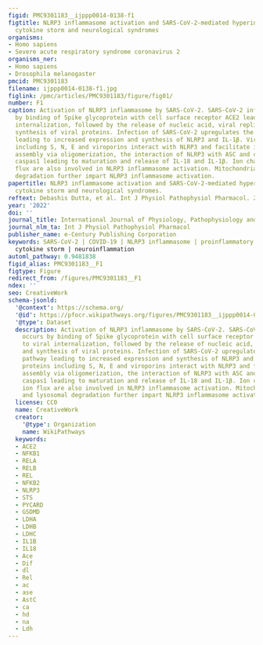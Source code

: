 ```yaml
---
figid: PMC9301183__ijppp0014-0138-f1
figtitle: NLRP3 inflammasome activation and SARS-CoV-2-mediated hyperinflammation,
  cytokine storm and neurological syndromes
organisms:
- Homo sapiens
- Severe acute respiratory syndrome coronavirus 2
organisms_ner:
- Homo sapiens
- Drosophila melanogaster
pmcid: PMC9301183
filename: ijppp0014-0138-f1.jpg
figlink: /pmc/articles/PMC9301183/figure/fig01/
number: F1
caption: Activation of NLRP3 inflammasome by SARS-CoV-2. SARS-CoV-2 infection occurs
  by binding of Spike glycoprotein with cell surface receptor ACE2 leading to viral
  internalization, followed by the release of nucleic acid, viral replication and
  synthesis of viral proteins. Infection of SARS-CoV-2 upregulates the NFkB pathway
  leading to increased expression and synthesis of NLRP3 and IL-1β. Viral proteins
  including S, N, E and viroporins interact with NLRP3 and facilitate inflammasome
  assembly via oligomerization, the interaction of NLRP3 with ASC and cleavage of
  caspas1 leading to maturation and release of IL-18 and IL-1β. Ion channels and ion
  flux are also involved in NLRP3 inflammasome activation. Mitochondrial ROS and lysosomal
  degradation further impart NLRP3 inflammasome activation.
papertitle: NLRP3 inflammasome activation and SARS-CoV-2-mediated hyperinflammation,
  cytokine storm and neurological syndromes.
reftext: Debashis Dutta, et al. Int J Physiol Pathophysiol Pharmacol. 2022;14(3):138-160.
year: '2022'
doi: ''
journal_title: International Journal of Physiology, Pathophysiology and Pharmacology
journal_nlm_ta: Int J Physiol Pathophysiol Pharmacol
publisher_name: e-Century Publishing Corporation
keywords: SARS-CoV-2 | COVID-19 | NLRP3 inflammasome | proinflammatory cytokines |
  cytokine storm | neuroinflammation
automl_pathway: 0.9481838
figid_alias: PMC9301183__F1
figtype: Figure
redirect_from: /figures/PMC9301183__F1
ndex: ''
seo: CreativeWork
schema-jsonld:
  '@context': https://schema.org/
  '@id': https://pfocr.wikipathways.org/figures/PMC9301183__ijppp0014-0138-f1.html
  '@type': Dataset
  description: Activation of NLRP3 inflammasome by SARS-CoV-2. SARS-CoV-2 infection
    occurs by binding of Spike glycoprotein with cell surface receptor ACE2 leading
    to viral internalization, followed by the release of nucleic acid, viral replication
    and synthesis of viral proteins. Infection of SARS-CoV-2 upregulates the NFkB
    pathway leading to increased expression and synthesis of NLRP3 and IL-1β. Viral
    proteins including S, N, E and viroporins interact with NLRP3 and facilitate inflammasome
    assembly via oligomerization, the interaction of NLRP3 with ASC and cleavage of
    caspas1 leading to maturation and release of IL-18 and IL-1β. Ion channels and
    ion flux are also involved in NLRP3 inflammasome activation. Mitochondrial ROS
    and lysosomal degradation further impart NLRP3 inflammasome activation.
  license: CC0
  name: CreativeWork
  creator:
    '@type': Organization
    name: WikiPathways
  keywords:
  - ACE2
  - NFKB1
  - RELA
  - RELB
  - REL
  - NFKB2
  - NLRP3
  - STS
  - PYCARD
  - GSDMD
  - LDHA
  - LDHB
  - LDHC
  - IL1B
  - IL18
  - Ace
  - Dif
  - dl
  - Rel
  - ac
  - ase
  - AstC
  - ca
  - hd
  - na
  - Ldh
---
```

